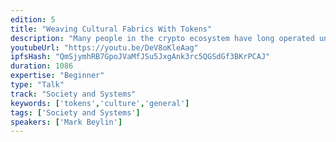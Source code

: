 ```yaml
---
edition: 5
title: "Weaving Cultural Fabrics With Tokens"
description: "Many people in the crypto ecosystem have long operated under the same assumptions that Satoshi operated under in his original white paper: that we should assume that there's no trust among actors within an ecosystem, and that they'll make purely rational decisions to benefit themselves. Since then, we've seen the flourishing of tokens, each of which has their own communities with individuals orbiting at various distances. What we've seen practically is that in reality these actors do end up trusting each other in various ways (such as the way that BTC holders all trust each other to enforce a 21M supply cap), and that similarly, actors don't always act rationally (the proof for this point will be left as an exercise for the reader). In light of these updates, it would serve us well to begin thinking of our protocol designs in a manner that not only incorporates the \"hard\" side (the one which treats actors like rational machines), but also the \"soft\" side: the one which takes into account human actors, their emotions, and the cultural fabric or \"soft layer\" which can sit atop the \"hard layer\" for a system to work in its entirety. This \"soft layer\" already exists informally-- on crypto-twitter, in telegram groups, through memes, and at the myriad of conferences which take place year-round in our space. However, there would be significant benefits for us as protocol designers to begin intentionally designing these soft layers alongside the hard layers (even though doing so will necessarily require the input of social scientists and not computer scientists).While many perceive extrinsic incentives (like reputation or value) as being at-odds with intrinsic incentives, this talk will illustrate (with examples) how the issuance and distribution of tokens can enable humans to connect with each other in a decentralized fashion, creating a force which unites them around a set of shared principles or goals. By using tokens not just for utility or fundraising but rather as focal points around which communities may organize, we may begin to intentionally weave these cultural fabrics, to be more successful in building new communities and protocols."
youtubeUrl: "https://youtu.be/DeV8oKleAag"
ipfsHash: "QmSjymhRB7GpoJVaMfJSu5JxgAnk3rc5QGSdGf3BKrPCAJ"
duration: 1086
expertise: "Beginner"
type: "Talk"
track: "Society and Systems"
keywords: ['tokens','culture','general']
tags: ['Society and Systems']
speakers: ['Mark Beylin']
---
```

